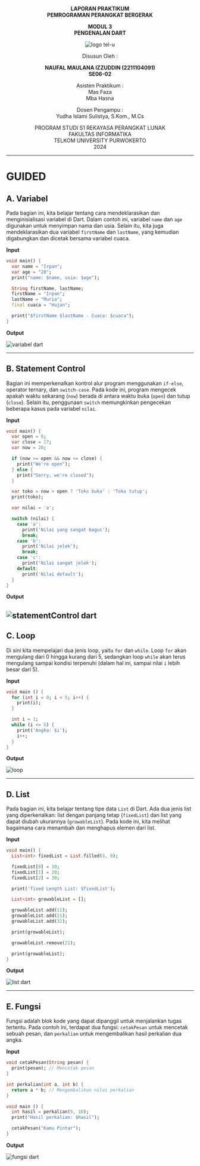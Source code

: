 
<div align="center">

**LAPORAN PRAKTIKUM**  
**PEMROGRAMAN PERANGKAT BERGERAK**

**MODUL 3**  
**PENGENALAN DART**

![logo tel-u](https://github.com/user-attachments/assets/3a44181d-9c92-47f6-8cf0-87755117fd99)

Disusun Oleh :

**NAUFAL MAULANA IZZUDDIN (2211104091)**  
**SE06-02**

Asisten Praktikum :  
Mas Faza  
Mba Hasna

Dosen Pengampu :  
Yudha Islami Sulistya, S.Kom., M.Cs

PROGRAM STUDI S1 REKAYASA PERANGKAT LUNAK  
FAKULTAS INFORMATIKA  
TELKOM UNIVERSITY PURWOKERTO  
2024

</div>

---

# GUIDED

## A. Variabel
Pada bagian ini, kita belajar tentang cara mendeklarasikan dan menginisialisasi variabel di Dart. Dalam contoh ini, variabel `name` dan `age` digunakan untuk menyimpan nama dan usia. Selain itu, kita juga mendeklarasikan dua variabel `firstName` dan `lastName`, yang kemudian digabungkan dan dicetak bersama variabel cuaca.

**Input**
```dart
void main() {
  var name = "Irpan";
  var age = "20";
  print("name: $name, usia: $age");

  String firstName, lastName; 
  firstName = "Irpan";
  lastName = "Muria";
  final cuaca = "Hujan";

  print("$firstName $lastName - Cuaca: $cuaca");
}
```

**Output**

![variabel dart](https://github.com/user-attachments/assets/5e9962b5-421c-4ff8-82e0-c58aea31bbb7)


---

## B. Statement Control
Bagian ini memperkenalkan kontrol alur program menggunakan `if-else`, operator ternary, dan `switch-case`. Pada kode ini, program mengecek apakah waktu sekarang (`now`) berada di antara waktu buka (`open`) dan tutup (`close`). Selain itu, penggunaan `switch` memungkinkan pengecekan beberapa kasus pada variabel `nilai`.

**Input**
```dart
void main() {
  var open = 8;
  var close = 17;
  var now = 20;

  if (now >= open && now <= close) {
    print("We're open");
  } else {
    print("Sorry, we're closed");
  }

  var toko = now > open ? 'Toko buka' : 'Toko tutup';
  print(toko);

  var nilai = 'a';

  switch (nilai) {
    case 'a':
      print('Nilai yang sangat bagus');
      break;
    case 'b':
      print('Nilai jelek');
      break;
    case 'c':
      print('Nilai sangat jelek');
    default:
      print('Nilai default');
  }
}
```

**Output**

![statementControl dart](https://github.com/user-attachments/assets/89ba9623-00c3-4edc-b01e-b254ef35dc26)
---

## C. Loop
Di sini kita mempelajari dua jenis loop, yaitu `for` dan `while`. Loop `for` akan mengulang dari 0 hingga kurang dari 5, sedangkan loop `while` akan terus mengulang sampai kondisi terpenuhi (dalam hal ini, sampai nilai `i` lebih besar dari 5).

**Input**
```dart
void main () {
  for (int i = 0; i < 5; i++) {
    print(i);
  }

  int i = 1;
  while (i <= 5) {
    print('Angka: $i');
    i++;
  }
}
```

**Output**

![loop](https://github.com/user-attachments/assets/b8183db0-e0e9-4ed3-89ff-4758d9345b36)

---

## D. List
Pada bagian ini, kita belajar tentang tipe data `List` di Dart. Ada dua jenis list yang diperkenalkan: list dengan panjang tetap (`fixedList`) dan list yang dapat diubah ukurannya (`growableList`). Pada kode ini, kita melihat bagaimana cara menambah dan menghapus elemen dari list.

**Input**
```dart
void main() {
  List<int> fixedList = List.filled(3, 0);

  fixedList[0] = 10;
  fixedList[1] = 20;
  fixedList[2] = 30;

  print('fixed Length List: $fixedList');

  List<int> growableList = [];

  growableList.add(11);
  growableList.add(21);
  growableList.add(32);

  print(growableList);

  growableList.remove(21);

  print(growableList);
}
```

**Output**

![list dart](https://github.com/user-attachments/assets/b37b7024-00fc-4582-875a-6739b88e09ab)

---

## E. Fungsi
Fungsi adalah blok kode yang dapat dipanggil untuk menjalankan tugas tertentu. Pada contoh ini, terdapat dua fungsi: `cetakPesan` untuk mencetak sebuah pesan, dan `perkalian` untuk mengembalikan hasil perkalian dua angka.

**Input**
```dart
void cetakPesan(String pesan) {
  print(pesan); // Mencetak pesan
}

int perkalian(int a, int b) {
  return a * b; // Mengembalikan nilai perkalian
}

void main () {
  int hasil = perkalian(5, 10);
  print("Hasil perkalian: $hasil");

  cetakPesan("Kamu Pintar");
}
```

**Output**

![fungsi dart](https://github.com/user-attachments/assets/176a54ec-307e-45fc-8c32-db7f9de5675e)

